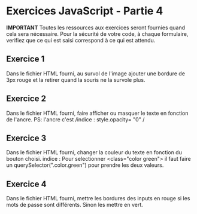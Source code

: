 # Exercices JavaScript - Partie 4

**IMPORTANT**
Toutes les ressources aux exercices seront fournies quand cela sera nécessaire. 
Pour la sécurité de votre code, à chaque formulaire, verifiez que ce qui est saisi correspond à ce qui est attendu.

## Exercice 1
Dans le fichier HTML fourni, au survol de l'image ajouter une bordure de 3px rouge et la retirer quand la souris ne la survole plus.

## Exercice 2
Dans le fichier HTML fourni, faire afficher ou masquer le texte en fonction de l'ancre.
PS: l'ancre c'est <a> /indice : style.opacity= "0" /

## Exercice 3
Dans le fichier HTML fourni, changer la couleur du texte en fonction du bouton choisi.
indice : Pour selectionner <class="color green"> il faut faire un querySelector(".color.green") pour prendre les deux valeurs.

## Exercice 4
Dans le fichier HTML fourni, mettre les bordures des inputs en rouge si les mots de passe sont différents. Sinon les mettre en vert.

